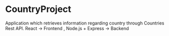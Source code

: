 # CountryProject
Application which retrieves information regarding country through Countries Rest API. React -> Frontend , Node.js + Express -> Backend
